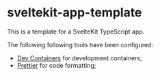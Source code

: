 # sveltekit-app-template

This is a template for a SvelteKit TypeScript app.

The following following tools have been configured:

- [Dev Containers](https://code.visualstudio.com/docs/devcontainers/containers) for development
  containers;
- [Prettier](https://prettier.io) for code formatting;
